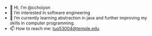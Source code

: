 - 👋 Hi, I’m @cchoiyon
- 👀 I’m interested in software engineering
- 🌱 I’m currently learning abstraction in java and further improving my skills in computer programming.
- 📫 How to reach me: tuo53004@temple.edu

